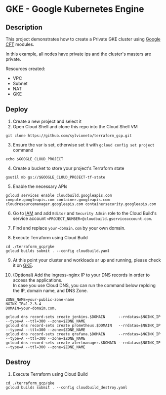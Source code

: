 # GKE - Google Kubernetes Engine

## Description

This project demonstrates how to create a Private GKE cluster using [Google CFT](https://github.com/GoogleCloudPlatform/cloud-foundation-toolkit/blob/master/docs/terraform.md) modules.

In this example, all nodes have private ips and the cluster's masters are private.

Resources created:
- VPC
- Subnet
- NAT
- GKE

## Deploy

1. Create a new project and select it
2. Open Cloud Shell and clone this repo into the Cloud Shell VM
```
git clone https://github.com/sylvioneto/terraform_gcp.git
```
3. Ensure the var is set, otherwise set it with `gcloud config set project` command
```
echo $GOOGLE_CLOUD_PROJECT
```

4. Create a bucket to store your project's Terraform state
```
gsutil mb gs://$GOOGLE_CLOUD_PROJECT-tf-state
```

5. Enable the necessary APIs
```
gcloud services enable cloudbuild.googleapis.com compute.googleapis.com container.googleapis.com cloudresourcemanager.googleapis.com containersecurity.googleapis.com
```

6. Go to [IAM](https://console.cloud.google.com/iam-admin/iam) and add `Editor` and `Security Admin` role to the Cloud Build's service account `<PROJECT_NUMBER>@cloudbuild.gserviceaccount.com`.

7. Find and replace `your-domain.com` by your own domain.

8. Execute Terraform using Cloud Build
```
cd ./terraform_gcp/gke
gcloud builds submit . --config cloudbuild.yaml
```

9. At this point your cluster and workloads ar up and running, please check it on [GKE](https://console.cloud.google.com/kubernetes/list/overview).

9. (Optional) Add the ingress-nginx IP to your DNS records in order to access the applications.  
In case you use Cloud DNS, you can run the command below replcing the IP, domain name, and DNS Zone.
```
ZONE_NAME=your-public-zone-name
NGINX_IP=1.2.3.4
DOMAIN=your-domaim.com.
```
```
gcloud dns record-sets create jenkins.$DOMAIN      --rrdatas=$NGINX_IP --type=A --ttl=300 --zone=$ZONE_NAME
gcloud dns record-sets create prometheus.$DOMAIN   --rrdatas=$NGINX_IP --type=A --ttl=300 --zone=$ZONE_NAME
gcloud dns record-sets create grafana.$DOMAIN      --rrdatas=$NGINX_IP --type=A --ttl=300 --zone=$ZONE_NAME
gcloud dns record-sets create alertmanager.$DOMAIN --rrdatas=$NGINX_IP --type=A --ttl=300 --zone=$ZONE_NAME
````

## Destroy
1. Execute Terraform using Cloud Build
```
cd ./terraform_gcp/gke
gcloud builds submit . --config cloudbuild_destroy.yaml
```
